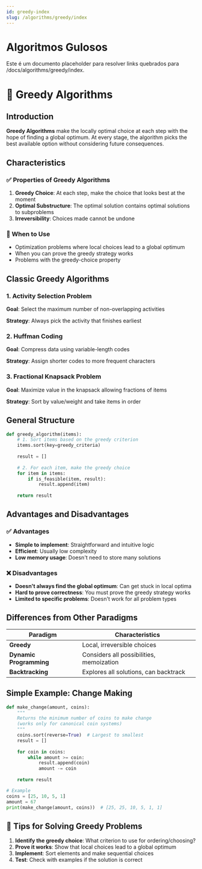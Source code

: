 ```yaml
---
id: greedy-index
slug: /algorithms/greedy/index
---
```


# Algoritmos Gulosos

Este é um documento placeholder para resolver links quebrados para /docs/algorithms/greedy/index.

# 🔧 Greedy Algorithms

## Introduction

**Greedy Algorithms** make the locally optimal choice at each step with the hope of finding a global optimum. At every stage, the algorithm picks the best available option without considering future consequences.

## Characteristics

### ✅ Properties of Greedy Algorithms

1. **Greedy Choice**: At each step, make the choice that looks best at the moment
2. **Optimal Substructure**: The optimal solution contains optimal solutions to subproblems
3. **Irreversibility**: Choices made cannot be undone

### 🎯 When to Use
- Optimization problems where local choices lead to a global optimum
- When you can prove the greedy strategy works
- Problems with the greedy-choice property

## Classic Greedy Algorithms

### 1. Activity Selection Problem
**Goal**: Select the maximum number of non-overlapping activities

**Strategy**: Always pick the activity that finishes earliest

### 2. Huffman Coding
**Goal**: Compress data using variable-length codes

**Strategy**: Assign shorter codes to more frequent characters

### 3. Fractional Knapsack Problem
**Goal**: Maximize value in the knapsack allowing fractions of items

**Strategy**: Sort by value/weight and take items in order

## General Structure

```python
def greedy_algorithm(items):
    # 1. Sort items based on the greedy criterion
    items.sort(key=greedy_criteria)
    
    result = []
    
    # 2. For each item, make the greedy choice
    for item in items:
        if is_feasible(item, result):
            result.append(item)
    
    return result
```

## Advantages and Disadvantages

### ✅ Advantages
- **Simple to implement**: Straightforward and intuitive logic
- **Efficient**: Usually low complexity
- **Low memory usage**: Doesn't need to store many solutions

### ❌ Disadvantages
- **Doesn't always find the global optimum**: Can get stuck in local optima
- **Hard to prove correctness**: You must prove the greedy strategy works
- **Limited to specific problems**: Doesn't work for all problem types

## Differences from Other Paradigms

| Paradigm              | Characteristics                        |
|----------------------|-----------------------------------------|
| **Greedy**           | Local, irreversible choices             |
| **Dynamic Programming** | Considers all possibilities, memoization |
| **Backtracking**     | Explores all solutions, can backtrack   |

## Simple Example: Change Making

```python
def make_change(amount, coins):
    """
    Returns the minimum number of coins to make change
    (works only for canonical coin systems)
    """
    coins.sort(reverse=True)  # Largest to smallest
    result = []
    
    for coin in coins:
        while amount >= coin:
            result.append(coin)
            amount -= coin
    
    return result

# Example
coins = [25, 10, 5, 1]
amount = 67
print(make_change(amount, coins))  # [25, 25, 10, 5, 1, 1]
```

## 🎯 Tips for Solving Greedy Problems

1. **Identify the greedy choice**: What criterion to use for ordering/choosing?
2. **Prove it works**: Show that local choices lead to a global optimum
3. **Implement**: Sort elements and make sequential choices
4. **Test**: Check with examples if the solution is correct 